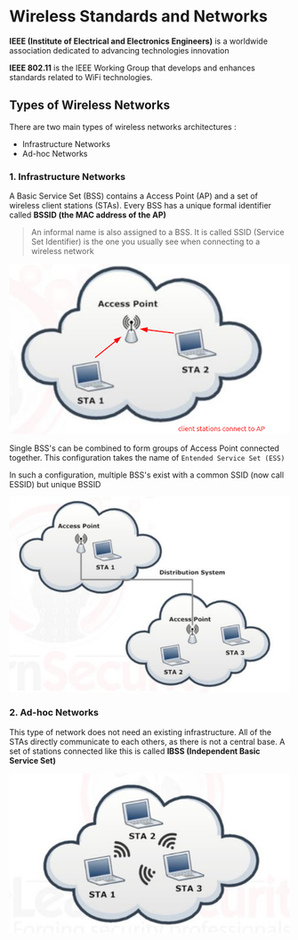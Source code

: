 # Wireless Standards and Networks

**IEEE (Institute of Electrical and Electronics Engineers)** is a worldwide association dedicated to advancing technologies innovation

**IEEE 802.11** is the IEEE Working Group that develops and enhances standards related to WiFi technologies.

## Types of Wireless Networks

There are two main types of wireless networks architectures :

- Infrastructure Networks
- Ad-hoc Networks

### 1. Infrastructure Networks
A Basic Service Set (BSS) contains a Access Point (AP) and a set of wireless client stations (STAs). Every BSS has a unique formal identifier called **BSSID (the MAC address of the AP)**

> An informal name is also assigned to a BSS. It is called SSID (Service Set Identifier) is the one you usually see when connecting to a wireless network

![](./Images/Pasted%20image%2020250303204123.png)

Single BSS's can be combined to form groups of Access Point connected together. This configuration takes the name of `Entended Service Set (ESS)`

In such a configuration, multiple BSS's exist with a common SSID (now call ESSID) but unique BSSID

![](./Images/Pasted%20image%2020250303205136.png)

### 2. Ad-hoc Networks

This type of network does not need an existing infrastructure. All of the STAs directly communicate to each others, as there is not a central base. A set of stations connected like this is called **IBSS (Independent Basic Service Set)**

![](./Images/Pasted%20image%2020250303205636.png)

